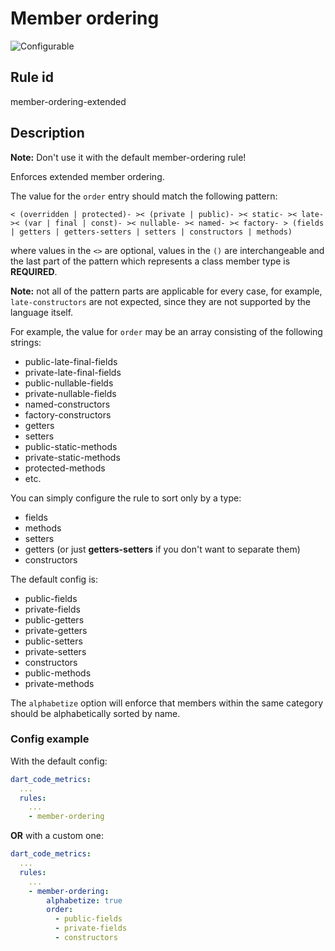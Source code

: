 # Member ordering

![Configurable](https://img.shields.io/badge/-configurable-informational)

## Rule id

member-ordering-extended

## Description

**Note:** Don't use it with the default member-ordering rule!

Enforces extended member ordering.

The value for the `order` entry should match the following pattern:

`
< (overridden | protected)- >< (private | public)- >< static- >< late- >< (var | final | const)- >< nullable- >< named- >< factory- > (fields | getters | getters-setters | setters | constructors | methods)
`

where values in the `<>` are optional, values in the `()` are interchangeable and the last part of the pattern which represents a class member type is **REQUIRED**.

**Note:** not all of the pattern parts are applicable for every case, for example, `late-constructors` are not expected, since they are not supported by the language itself.

For example, the value for `order` may be an array consisting of the following strings:

- public-late-final-fields
- private-late-final-fields
- public-nullable-fields
- private-nullable-fields
- named-constructors
- factory-constructors
- getters
- setters
- public-static-methods
- private-static-methods
- protected-methods
- etc.

You can simply configure the rule to sort only by a type:

- fields
- methods
- setters
- getters (or just **getters-setters** if you don't want to separate them)
- constructors

The default config is:

- public-fields
- private-fields
- public-getters
- private-getters
- public-setters
- private-setters
- constructors
- public-methods
- private-methods

The `alphabetize` option will enforce that members within the same category should be alphabetically sorted by name.

### Config example

With the default config:

```yaml
dart_code_metrics:
  ...
  rules:
    ...
    - member-ordering
```

**OR** with a custom one:

```yaml
dart_code_metrics:
  ...
  rules:
    ...
    - member-ordering:
        alphabetize: true
        order:
          - public-fields
          - private-fields
          - constructors
```
